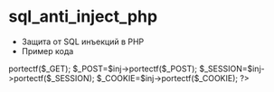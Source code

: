 # sql_anti_inject_php
* Защита от SQL инъекций в PHP
* Пример кода
 
<?php
include "class.protect.php";
$inj=new por_inject();
 
$_GET=$inj->portectf($_GET);
$_POST=$inj->portectf($_POST);
$_SESSION=$inj->portectf($_SESSION);
$_COOKIE=$inj->portectf($_COOKIE);
?>
 
